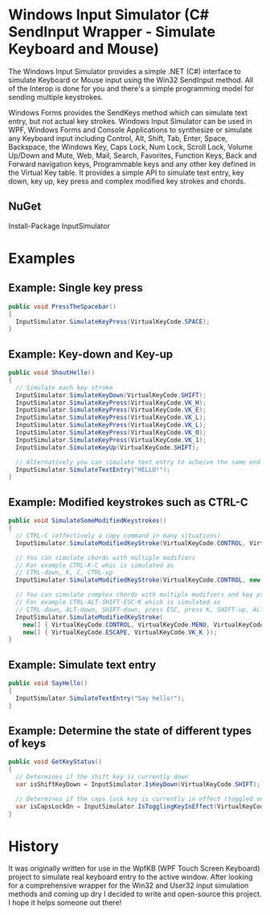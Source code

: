 Windows Input Simulator (C# SendInput Wrapper - Simulate Keyboard and Mouse)
============================================================================
The Windows Input Simulator provides a simple .NET (C#) interface to simulate Keyboard or Mouse input using the Win32 SendInput method. All of the Interop is done for you and there's a simple programming model for sending multiple keystrokes.

Windows Forms provides the SendKeys method which can simulate text entry, but not actual key strokes. Windows Input Simulator can be used in WPF, Windows Forms and Console Applications to synthesize or simulate any Keyboard input including Control, Alt, Shift, Tab, Enter, Space, Backspace, the Windows Key, Caps Lock, Num Lock, Scroll Lock, Volume Up/Down and Mute, Web, Mail, Search, Favorites, Function Keys, Back and Forward navigation keys, Programmable keys and any other key defined in the Virtual Key table. It provides a simple API to simulate text entry, key down, key up, key press and complex modified key strokes and chords.

NuGet
------
Install-Package InputSimulator

Examples
==========

Example: Single key press
-------------
```csharp
public void PressTheSpacebar()
{
  InputSimulator.SimulateKeyPress(VirtualKeyCode.SPACE);
}
```

Example: Key-down and Key-up
------------
```csharp
public void ShoutHello()
{
  // Simulate each key stroke
  InputSimulator.SimulateKeyDown(VirtualKeyCode.SHIFT);
  InputSimulator.SimulateKeyPress(VirtualKeyCode.VK_H);
  InputSimulator.SimulateKeyPress(VirtualKeyCode.VK_E);
  InputSimulator.SimulateKeyPress(VirtualKeyCode.VK_L);
  InputSimulator.SimulateKeyPress(VirtualKeyCode.VK_L);
  InputSimulator.SimulateKeyPress(VirtualKeyCode.VK_O);
  InputSimulator.SimulateKeyPress(VirtualKeyCode.VK_1);
  InputSimulator.SimulateKeyUp(VirtualKeyCode.SHIFT);

  // Alternatively you can simulate text entry to acheive the same end result
  InputSimulator.SimulateTextEntry("HELLO!");
}
```

Example: Modified keystrokes such as CTRL-C
--------------
```csharp
public void SimulateSomeModifiedKeystrokes()
{
  // CTRL-C (effectively a copy command in many situations)
  InputSimulator.SimulateModifiedKeyStroke(VirtualKeyCode.CONTROL, VirtualKeyCode.VK_C);

  // You can simulate chords with multiple modifiers
  // For example CTRL-K-C whic is simulated as
  // CTRL-down, K, C, CTRL-up
  InputSimulator.SimulateModifiedKeyStroke(VirtualKeyCode.CONTROL, new [] {VirtualKeyCode.VK_K, VirtualKeyCode.VK_C});

  // You can simulate complex chords with multiple modifiers and key presses
  // For example CTRL-ALT-SHIFT-ESC-K which is simulated as
  // CTRL-down, ALT-down, SHIFT-down, press ESC, press K, SHIFT-up, ALT-up, CTRL-up
  InputSimulator.SimulateModifiedKeyStroke(
    new[] { VirtualKeyCode.CONTROL, VirtualKeyCode.MENU, VirtualKeyCode.SHIFT },
    new[] { VirtualKeyCode.ESCAPE, VirtualKeyCode.VK_K });
}
```

Example: Simulate text entry
--------
```csharp
public void SayHello()
{
  InputSimulator.SimulateTextEntry("Say hello!");
}
```

Example: Determine the state of different types of keys
------------
```csharp
public void GetKeyStatus()
{
  // Determines if the shift key is currently down
  var isShiftKeyDown = InputSimulator.IsKeyDown(VirtualKeyCode.SHIFT);

  // Determines if the caps lock key is currently in effect (toggled on)
  var isCapsLockOn = InputSimulator.IsTogglingKeyInEffect(VirtualKeyCode.CAPITAL);
}
```

History
============
It was originally written for use in the WpfKB (WPF Touch Screen Keyboard) project to simulate real keyboard entry to the active window. After looking for a comprehensive wrapper for the Win32 and User32 input simulation methods and coming up dry I decided to write and open-source this project. I hope it helps someone out there!
